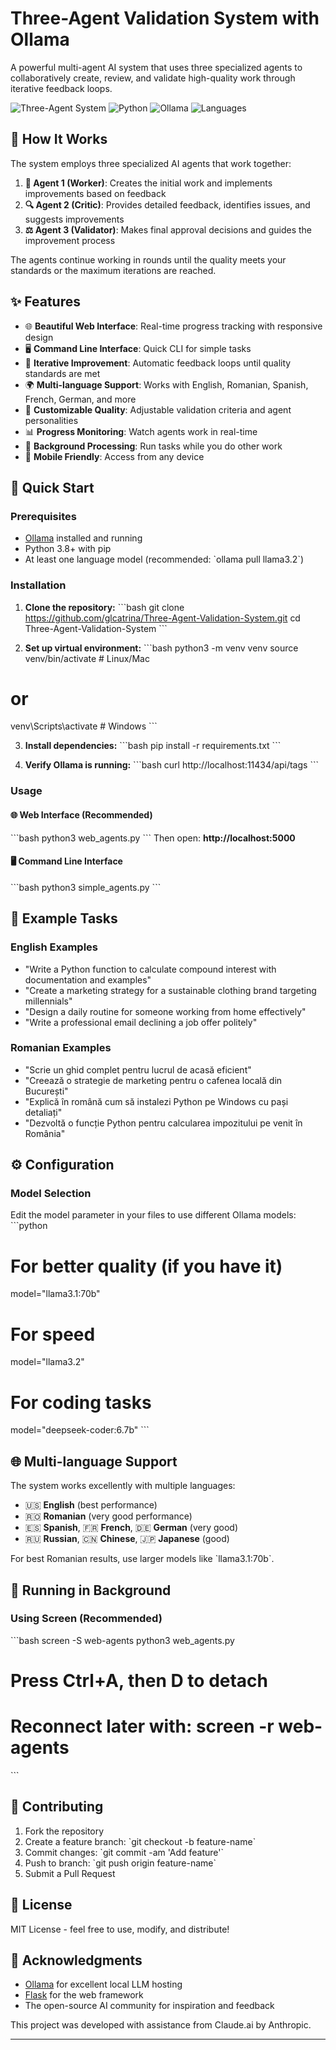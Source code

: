 # Three-Agent Validation System with Ollama

A powerful multi-agent AI system that uses three specialized agents to collaboratively create, review, and validate high-quality work through iterative feedback loops.

![Three-Agent System](https://img.shields.io/badge/Agents-3-blue) ![Python](https://img.shields.io/badge/Python-3.8+-green) ![Ollama](https://img.shields.io/badge/Ollama-Compatible-orange) ![Languages](https://img.shields.io/badge/Languages-Multi--language-purple)

## 🤖 How It Works

The system employs three specialized AI agents that work together:

1. **🔨 Agent 1 (Worker)**: Creates the initial work and implements improvements based on feedback
2. **🔍 Agent 2 (Critic)**: Provides detailed feedback, identifies issues, and suggests improvements
3. **⚖️ Agent 3 (Validator)**: Makes final approval decisions and guides the improvement process

The agents continue working in rounds until the quality meets your standards or the maximum iterations are reached.

## ✨ Features

- 🌐 **Beautiful Web Interface**: Real-time progress tracking with responsive design
- 🖥️ **Command Line Interface**: Quick CLI for simple tasks
- 🔄 **Iterative Improvement**: Automatic feedback loops until quality standards are met
- 🌍 **Multi-language Support**: Works with English, Romanian, Spanish, French, German, and more
- 🎯 **Customizable Quality**: Adjustable validation criteria and agent personalities
- 📊 **Progress Monitoring**: Watch agents work in real-time
- 🚀 **Background Processing**: Run tasks while you do other work
- 📱 **Mobile Friendly**: Access from any device

## 🚀 Quick Start

### Prerequisites

- [Ollama](https://ollama.ai) installed and running
- Python 3.8+ with pip
- At least one language model (recommended: \`ollama pull llama3.2\`)

### Installation

1. **Clone the repository:**
\`\`\`bash
git clone https://github.com/glcatrina/Three-Agent-Validation-System.git
cd Three-Agent-Validation-System
\`\`\`

2. **Set up virtual environment:**
\`\`\`bash
python3 -m venv venv
source venv/bin/activate  # Linux/Mac
# or
venv\\Scripts\\activate     # Windows
\`\`\`

3. **Install dependencies:**
\`\`\`bash
pip install -r requirements.txt
\`\`\`

4. **Verify Ollama is running:**
\`\`\`bash
curl http://localhost:11434/api/tags
\`\`\`

### Usage

#### 🌐 Web Interface (Recommended)
\`\`\`bash
python3 web_agents.py
\`\`\`
Then open: **http://localhost:5000**

#### 🖥️ Command Line Interface
\`\`\`bash
python3 simple_agents.py
\`\`\`

## 🎯 Example Tasks

### English Examples
- "Write a Python function to calculate compound interest with documentation and examples"
- "Create a marketing strategy for a sustainable clothing brand targeting millennials"
- "Design a daily routine for someone working from home effectively"
- "Write a professional email declining a job offer politely"

### Romanian Examples
- "Scrie un ghid complet pentru lucrul de acasă eficient"
- "Creează o strategie de marketing pentru o cafenea locală din București"
- "Explică în română cum să instalezi Python pe Windows cu pași detaliați"
- "Dezvoltă o funcție Python pentru calcularea impozitului pe venit în România"

## ⚙️ Configuration

### Model Selection
Edit the model parameter in your files to use different Ollama models:
\`\`\`python
# For better quality (if you have it)
model="llama3.1:70b"

# For speed
model="llama3.2"

# For coding tasks
model="deepseek-coder:6.7b"
\`\`\`

## 🌐 Multi-language Support

The system works excellently with multiple languages:
- 🇺🇸 **English** (best performance)
- 🇷🇴 **Romanian** (very good performance)
- 🇪🇸 **Spanish**, 🇫🇷 **French**, 🇩🇪 **German** (very good)
- 🇷🇺 **Russian**, 🇨🇳 **Chinese**, 🇯🇵 **Japanese** (good)

For best Romanian results, use larger models like \`llama3.1:70b\`.

## 🔧 Running in Background

### Using Screen (Recommended)
\`\`\`bash
screen -S web-agents
python3 web_agents.py
# Press Ctrl+A, then D to detach
# Reconnect later with: screen -r web-agents
\`\`\`

## 🤝 Contributing

1. Fork the repository
2. Create a feature branch: \`git checkout -b feature-name\`
3. Commit changes: \`git commit -am 'Add feature'\`
4. Push to branch: \`git push origin feature-name\`
5. Submit a Pull Request

## 📝 License

MIT License - feel free to use, modify, and distribute!

## 🙏 Acknowledgments

- [Ollama](https://ollama.ai) for excellent local LLM hosting
- [Flask](https://flask.palletsprojects.com/) for the web framework
- The open-source AI community for inspiration and feedback

This project was developed with assistance from Claude.ai by Anthropic.

---
